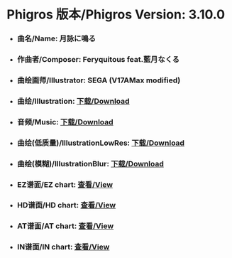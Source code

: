
# Phigros 版本/Phigros Version:  3.10.0

- ### __曲名/Name:  月詠に鳴る__

- ### __作曲者/Composer:  Feryquitous feat.藍月なくる__

- ### __曲绘画师/Illustrator:  SEGA (V17AMax modified)__

- ### __曲绘/Illustration:  [下载/Download](https://github.com/Po6647A/PAR/releases/download/3.10.0/977.png)__

- ### __音频/Music:  [下载/Download](https://github.com/Po6647A/PAR/releases/download/3.10.0/1840.ogg)__

- ### __曲绘(低质量)/IllustrationLowRes:  [下载/Download](https://github.com/Po6647A/PAR/releases/download/3.10.0/1469.png)__

- ### __曲绘(模糊)/IllustrationBlur:  [下载/Download](https://github.com/Po6647A/PAR/releases/download/3.10.0/1223.png)__


- ### __EZ谱面/EZ chart:  [查看/View](./EZ.json/index.html)__

- ### __HD谱面/HD chart:  [查看/View](./HD.json/index.html)__

- ### __AT谱面/AT chart:  [查看/View](./AT.json/index.html)__

- ### __IN谱面/IN chart:  [查看/View](./IN.json/index.html)__
